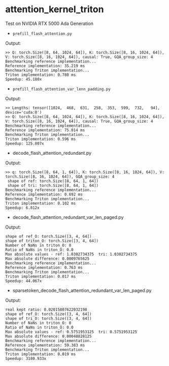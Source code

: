# attention_kernel_triton


Test on NVIDIA RTX 5000 Ada Generation

- `prefill_flash_attention.py`

Output:
```
>> Q: torch.Size([8, 64, 1024, 64]), K: torch.Size([8, 16, 1024, 64]), V: torch.Size([8, 16, 1024, 64]), causal: True, GQA_group_size: 4
Benchmarking reference implementation...
Reference implementation: 35.219 ms
Benchmarking Triton implementation...
Triton implementation: 0.780 ms
Speedup: 45.180x
```


- `prefill_flash_attention_var_lenn_padding.py`

Output:
```
>> Lengths: tensor([1024,  468,  631,  258,  353,  599,  732,   94], device='cuda:0')
>> Q: torch.Size([8, 64, 1024, 64]), K: torch.Size([8, 16, 1024, 64]), V: torch.Size([8, 16, 1024, 64]), causal: True, GQA_group_size: 4
Benchmarking reference implementation...
Reference implementation: 75.014 ms
Benchmarking Triton implementation...
Triton implementation: 0.596 ms
Speedup: 125.807x
```

- decode_flash_attention_redundant.py

Output:
```
>> q: torch.Size([8, 64, 1, 64]), K: torch.Size([8, 16, 1024, 64]), V: torch.Size([8, 16, 1024, 64]), GQA_group_size: 4
 shape of ref: torch.Size([8, 64, 1, 64])
 shape of tri: torch.Size([8, 64, 1, 64])
Benchmarking reference implementation...
Reference implementation: 0.692 ms
Benchmarking Triton implementation...
Triton implementation: 0.102 ms
Speedup: 6.812x
```

- decode_flash_attention_redundant_var_len_paged.py

Output:
```
shape of ref_O: torch.Size([3, 4, 64])
shape of triton_O: torch.Size([3, 4, 64])
Number of NaNs in triton_O: 0
Ratio of NaNs in triton_O: 0.0
Max absolute values - ref: 1.0302734375  tri: 1.0302734375
Max absolute difference: 0.0009765625
Benchmarking reference implementation...
Reference implementation: 0.763 ms
Benchmarking Triton implementation...
Triton implementation: 0.017 ms
Speedup: 44.067x
```

- sparsetoken_decode_flash_attention_redundant_var_len_paged.py

Output:
```
real kept ratio: 0.02015807622032198
shape of ref_O: torch.Size([3, 4, 64])
shape of tri_O: torch.Size([3, 4, 64])
Number of NaNs in triton_O: 0
Ratio of NaNs in triton_O: 0.0
Max absolute values - ref: 0.5751953125  tri: 0.5751953125
Max absolute difference: 0.00048828125
Benchmarking reference implementation...
Reference implementation: 59.383 ms
Benchmarking Triton implementation...
Triton implementation: 0.019 ms
Speedup: 3180.933x
```

